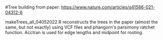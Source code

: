 #Tree building from paper: https://www.nature.com/articles/s41586-021-04312-6

makeTrees_all_04052022.R reconstructs the trees in the paper (almost the same, but not exactly) using VCF files and phangorn's parsimony ratchet function. Acctran is used for edge lengths and midpoint for rooting. 

